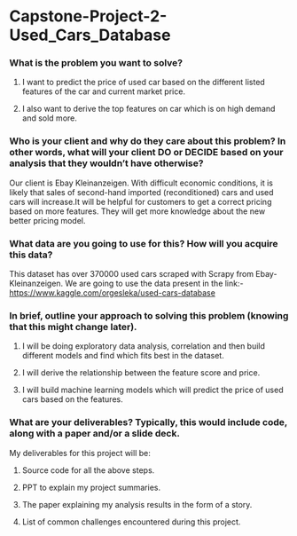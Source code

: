 # Capstone-Project-2-Used_Cars_Database

### What is the problem you want to solve?

1. I want to predict the price of used car based on the different listed features of the car and current market price.

2. I also want to derive the top features on car which is on high demand and sold more.

### Who is your client and why do they care about this problem? In other words, what will your client DO or DECIDE based on your analysis that they wouldn’t have otherwise?

Our client is Ebay Kleinanzeigen. With difficult economic conditions, it is likely that sales of second-hand imported (reconditioned) cars and used cars will increase.It will be helpful for customers to get a correct pricing based on more features. They will get more knowledge about the new better pricing model.

### What data are you going to use for this? How will you acquire this data?

This dataset has over 370000 used cars scraped with Scrapy from Ebay-Kleinanzeigen.
We are going to use the data present in the link:- https://www.kaggle.com/orgesleka/used-cars-database

### In brief, outline your approach to solving this problem (knowing that this might change later).

1. I will be doing exploratory data analysis, correlation and then build different models and find which fits best in the dataset.

2. I will derive the relationship between the feature score and price.

3. I will build machine learning models which will predict the price of used cars based on the features.


### What are your deliverables? Typically, this would include code, along with a paper and/or a slide deck.

My deliverables for this project will be:

1. Source code for all the above steps.

2. PPT to explain my project summaries.

3. The paper explaining my analysis results in the form of a story.

4. List of common challenges encountered during this project.
